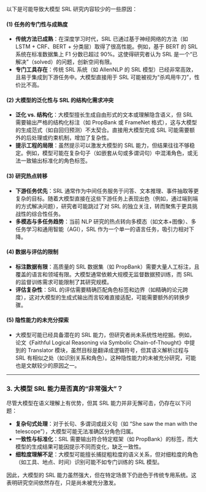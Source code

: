 
以下是可能导致大模型 SRL 研究内容较少的一些原因：

#### (1) **任务的专门性与成熟度**

- **传统方法已成熟**：在深度学习时代，SRL 已通过基于神经网络的方法（如 LSTM + CRF、BERT + 分类层）取得了很高性能。例如，基于 BERT 的 SRL 系统在标准数据集上 F1 分数已超过 90%。这使得研究者认为 SRL 是一个“已解决”（solved）的问题，创新空间有限。
- **专门工具存在**：传统 SRL 系统（如 AllenNLP 的 SRL 模型）已经非常高效，且易于集成到下游任务中。大模型直接用于 SRL 可能被视为“杀鸡用牛刀”，性价比不高。

#### (2) **大模型的泛化性与 SRL 的结构化需求冲突**

- **泛化 vs. 结构化**：大模型擅长生成自由形式的文本或理解隐含语义，但 SRL 需要输出严格的结构化标注（如 PropBank 或 FrameNet 格式），这与大模型的生成范式（如自回归预测）不太契合。直接用大模型完成 SRL 可能需要额外的后处理或约束机制，增加了复杂性。
- **提示工程的局限**：虽然提示可以激发大模型的 SRL 能力，但结果往往不够稳定。例如，模型可能在复杂句子（如嵌套从句或多谓词句）中混淆角色，或无法一致输出标准化的角色标签。

#### (3) **研究热点转移**

- **下游任务优先**：SRL 通常作为中间任务服务于问答、文本推理、事件抽取等更复杂的目标。随着大模型直接在这些下游任务上表现出色（例如，通过端到端的方式解决问题），研究者可能跳过了对 SRL 的独立关注，转而聚焦于更具挑战性的综合性任务。
- **多模态与多任务趋势**：当前 NLP 研究的热点转向多模态（如文本+图像）、多任务学习和通用智能（AGI），SRL 作为一个单一的语言任务，吸引力相对下降。

#### (4) **数据与评估的限制**

- **标注数据有限**：高质量的 SRL 数据集（如 PropBank）需要大量人工标注，且覆盖的语言和领域有限。大模型通常依赖大规模无监督数据预训练，而 SRL 的监督训练需求可能限制了其研究规模。
- **评估复杂性**：SRL 的评估需要精确匹配角色标签和边界（如精确的论元跨度），这对大模型的生成式输出而言较难直接适配，可能需要额外的转换步骤。

#### (5) **隐性能力的未充分探索**

- 大模型可能已经具备潜在的 SRL 能力，但研究者尚未系统性地挖掘。例如，论文《Faithful Logical Reasoning via Symbolic Chain-of-Thought》中提到的 Translator 模块，虽然目标是翻译成逻辑符号，但其语义解析过程与 SRL 有相似之处（如识别关系和角色）。这种隐性能力的未被充分研究，可能也是文献较少的原因之一。

---

### 3. **大模型 SRL 能力是否真的“非常强大”？**

尽管大模型在语义理解上有优势，但其 SRL 能力并非无懈可击，仍存在以下问题：

- **复杂句式处理**：对于长句、多谓词或歧义句（如 “She saw the man with the telescope”），大模型可能无法准确区分角色归属。
- **一致性与标准化**：SRL 需要输出符合特定框架（如 PropBank）的标签，而大模型的生成结果可能因提示不同而变化，缺乏一致性。
- **细粒度理解不足**：大模型可能擅长捕捉粗粒度的语义关系，但对细粒度的角色（如工具、地点、时间）识别可能不如专门训练的 SRL 模型。

因此，大模型的 SRL 能力虽然强大，但在特定场景下仍逊色于传统专用系统。这表明研究空间依然存在，只是尚未被充分激发。